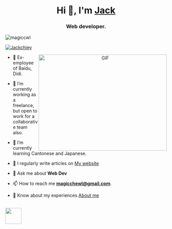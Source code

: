 <h1 align="center">Hi 👋, I'm <a href="https://jackchi.us" target="blank">
Jack</a></h1>
<h3 align="center">Web developer.</h3>

<p align="left"> <img src="https://komarev.com/ghpvc/?username=magiccwl&label=Profile%20views&color=0e75b6&style=flat" alt="magiccwl" /> </p>

<p align="left"> <a href="https://twitter.com/Jackchiey" target="blank"><img src="https://img.shields.io/twitter/follow/Jackchiey?logo=twitter&style=for-the-badge" alt="Jackchiey" /></a> </p>

<a target="_blank" align="center">
  <img align="right" top="500" height="300" width="400" alt="GIF" src="https://media.giphy.com/media/SWoSkN6DxTszqIKEqv/giphy.gif">
</a>

- 🔭 Ex-employee of Baidu, Didi.

- 🌱 I’m currently working as a freelance, but open to work for a collaborative team also.

- 🌱 I’m currently learning Cantonese and Japanese. 

- 📝 I regularly write articles on  <a href="https://jackchi.us/" target="blank">My website</a>

- 💬 Ask me about **Web Dev** 

- 📫 How to reach me **magicchewl@gmail.com**.

- 📄 Know about my experiences <a href="https://jackchi.us/#about" target="blank">About me</a>
<br/>

<img src="https://github.com/egoist/egoist/raw/master/balloon.gif" width="50">
